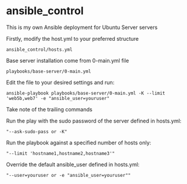 # ansible_control
This is my own Ansible deployment for Ubuntu Server servers

Firstly, modify the host.yml to your preferred structure

    ansible_control/hosts.yml

Base server installation come from 0-main.yml file

    playbooks/base-server/0-main.yml

Edit the file to your desired settings and run:

    ansible-playbook playbooks/base-server/0-main.yml -K --limit 'web5b,web7' -e "ansible_user=youruser"

Take note of the trailing commands

Run the play with the sudo password of the server defined in hosts.yml:

    "--ask-sudo-pass or -K"

Run the playbook against a specified number of hosts only:

    "--limit 'hostname1,hostname2,hostname3'" 

Override the default ansible_user defined in hosts.yml:

    "--user=youruser or -e "ansible_user=youruser"" 
    